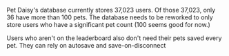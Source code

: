 Pet Daisy's database currently stores 37,023 users. Of those 37,023, only 36 have more than 100 pets. The database needs to be reworked to only store users who have a significant pet count (100 seems good for now.)

Users who aren't on the leaderboard also don't need their pets saved every pet. They can rely on autosave and save-on-disconnect
